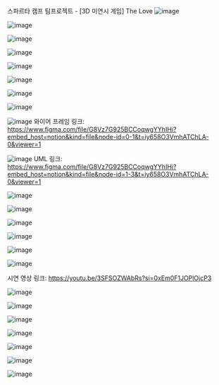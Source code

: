 스파르타 캠프 팀프로젝트 - [3D 미연시 게임] The Love
![image](https://github.com/SpartaTheLove/TheLovePrivate/assets/167046876/6213ec34-fb3c-4727-b989-1f58fc448201)

![image](https://github.com/SpartaTheLove/TheLovePrivate/assets/167046876/e2b352c6-e543-489b-80f3-08ee2d1e2791)

![image](https://github.com/SpartaTheLove/TheLovePrivate/assets/167046876/5892d967-1f35-43f6-a666-d78ec576b033)

![image](https://github.com/SpartaTheLove/TheLovePrivate/assets/167046876/c6bc5887-5ab5-4b83-9f9c-d182cde8a384)

![image](https://github.com/SpartaTheLove/TheLovePrivate/assets/167046876/39536e5d-425b-4890-bc44-47112d91ab90)

![image](https://github.com/SpartaTheLove/TheLovePrivate/assets/167046876/de3b7246-8b13-44a0-8e49-a8a28338bf96)

![image](https://github.com/SpartaTheLove/TheLovePrivate/assets/167046876/6578d71c-ae02-4a49-b0d1-f9d2f331e2b0)

![image](https://github.com/SpartaTheLove/TheLovePrivate/assets/167046876/5de2ff50-0617-4244-a538-37a96d3ceaac)

![image](https://github.com/SpartaTheLove/TheLovePrivate/assets/167046876/2466e5bf-2be5-4f82-918a-e0d1113d80b2)
와이어 프레임 링크: https://www.figma.com/file/G8Vz7G925BCCoqwgYYhIHi?embed_host=notion&kind=file&node-id=0-1&t=iy658O3VmhATChLA-0&viewer=1

![image](https://github.com/SpartaTheLove/TheLovePrivate/assets/167046876/8ca8061b-e632-4bcf-a8fc-40bba43c45db)
UML 링크: https://www.figma.com/file/G8Vz7G925BCCoqwgYYhIHi?embed_host=notion&kind=file&node-id=1-3&t=iy658O3VmhATChLA-0&viewer=1

![image](https://github.com/SpartaTheLove/TheLovePrivate/assets/167046876/d32f69b5-9445-4ca0-a413-3dd5379336b9)

![image](https://github.com/SpartaTheLove/TheLovePrivate/assets/167046876/ccc0f2ac-8ace-45b3-9020-214ee01b7d98)

![image](https://github.com/SpartaTheLove/TheLovePrivate/assets/167046876/dc80eb93-ec5d-445b-b9b2-23484c452dec)

![image](https://github.com/SpartaTheLove/TheLovePrivate/assets/167046876/3de4ada2-dcf5-4120-99e3-93f9f4287e3e)

![image](https://github.com/SpartaTheLove/TheLovePrivate/assets/167046876/f1bb11af-8ea6-4b03-a274-799a64095302)

![image](https://github.com/SpartaTheLove/TheLovePublic/assets/66246253/eb560224-b263-447f-9a9a-83f90effecc6)

시연 영상 링크: https://youtu.be/3SFSOZWAbRs?si=0xEm0F1JOPlOjcP3

![image](https://github.com/SpartaTheLove/TheLovePrivate/assets/167046876/90bd79d7-512d-4d7f-b0ad-9446dfea77b2)

![image](https://github.com/SpartaTheLove/TheLovePrivate/assets/167046876/e639ccd6-15c7-4539-872a-1bd12aac199d)

![image](https://github.com/SpartaTheLove/TheLovePrivate/assets/167046876/3fdc299b-c610-4907-837e-152153cf56d7)

![image](https://github.com/SpartaTheLove/TheLovePrivate/assets/167046876/2e531508-d1eb-4fac-be2e-d127cffaa698)

![image](https://github.com/SpartaTheLove/TheLovePrivate/assets/167046876/ba938e3f-1682-4ca4-83e3-282356081bbb)

![image](https://github.com/SpartaTheLove/TheLovePrivate/assets/167046876/7e0861d5-57bf-49f8-84c6-9caef95e7936)

![image](https://github.com/SpartaTheLove/TheLovePrivate/assets/167046876/62a08bdc-ecb5-42a9-8611-bb1d94b7304b)
